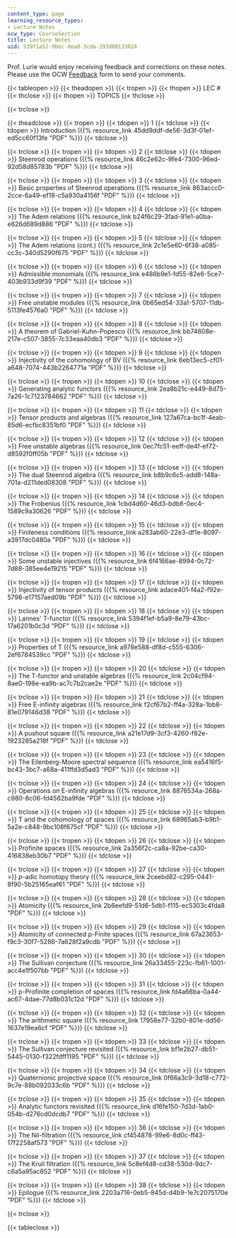 ```yaml
---
content_type: page
learning_resource_types:
- Lecture Notes
ocw_type: CourseSection
title: Lecture Notes
uid: 539f1a52-9bec-dea8-3cda-293d08133024
---
```


Prof. Lurie would enjoy receiving feedback and corrections on these notes. Please use the OCW [Feedback](/jsp/feedback.jsp?Referer=) form to send your comments.

{{< tableopen >}}
{{< theadopen >}}
{{< tropen >}}
{{< thopen >}}
LEC #
{{< thclose >}}
{{< thopen >}}
TOPICS
{{< thclose >}}

{{< trclose >}}

{{< theadclose >}}
{{< tropen >}}
{{< tdopen >}}
1
{{< tdclose >}}
{{< tdopen >}}
Introduction ({{% resource_link 45dd9ddf-de56-3d3f-01ef-ed5cc60f13fe "PDF" %}})
{{< tdclose >}}

{{< trclose >}}
{{< tropen >}}
{{< tdopen >}}
2
{{< tdclose >}}
{{< tdopen >}}
Steenrod operations ({{% resource_link 46c2e62c-9fe4-7300-96ed-92d58d85783b "PDF" %}})
{{< tdclose >}}

{{< trclose >}}
{{< tropen >}}
{{< tdopen >}}
3
{{< tdclose >}}
{{< tdopen >}}
Basic properties of Steenrod operations ({{% resource_link 863accc0-2cce-6a49-ef18-c5a930a4156f "PDF" %}})
{{< tdclose >}}

{{< trclose >}}
{{< tropen >}}
{{< tdopen >}}
4
{{< tdclose >}}
{{< tdopen >}}
The Adem relations ({{% resource_link b24f6c29-3fad-91e1-a0ba-e626d689d886 "PDF" %}})
{{< tdclose >}}

{{< trclose >}}
{{< tropen >}}
{{< tdopen >}}
5
{{< tdclose >}}
{{< tdopen >}}
The Adem relations (cont.) ({{% resource_link 2c1e5e60-6f38-a085-cc3c-340d5290f675 "PDF" %}})
{{< tdclose >}}

{{< trclose >}}
{{< tropen >}}
{{< tdopen >}}
6
{{< tdclose >}}
{{< tdopen >}}
Admissible monomials ({{% resource_link e486b9e1-fd55-82e6-5ce7-403b933d9f39 "PDF" %}})
{{< tdclose >}}

{{< trclose >}}
{{< tropen >}}
{{< tdopen >}}
7
{{< tdclose >}}
{{< tdopen >}}
Free unstable modules ({{% resource_link 0b65ed54-33a1-5707-11db-5113fe4576a0 "PDF" %}})
{{< tdclose >}}

{{< trclose >}}
{{< tropen >}}
{{< tdopen >}}
8
{{< tdclose >}}
{{< tdopen >}}
A theorem of Gabriel-Kuhn-Popesco ({{% resource_link bb74608e-217e-c507-3855-7c33eaa40db3 "PDF" %}})
{{< tdclose >}}

{{< trclose >}}
{{< tropen >}}
{{< tdopen >}}
9
{{< tdclose >}}
{{< tdopen >}}
Injectivity of the cohomology of BV ({{% resource_link 6eb13ec5-cf01-a648-7074-443b2264771a "PDF" %}})
{{< tdclose >}}

{{< trclose >}}
{{< tropen >}}
{{< tdopen >}}
10
{{< tdclose >}}
{{< tdopen >}}
Generating analytic functors ({{% resource_link 2ea8b21c-e449-8d75-7a26-1c7123784662 "PDF" %}})
{{< tdclose >}}

{{< trclose >}}
{{< tropen >}}
{{< tdopen >}}
11
{{< tdclose >}}
{{< tdopen >}}
Tensor products and algebras ({{% resource_link 127a67ca-bc1f-4eab-85d6-ecfbc8351bf0 "PDF" %}})
{{< tdclose >}}

{{< trclose >}}
{{< tropen >}}
{{< tdopen >}}
12
{{< tdclose >}}
{{< tdopen >}}
Free unstable algebras ({{% resource_link 0ec7fc51-eeff-de4f-ef72-d8592f0ff05b "PDF" %}})
{{< tdclose >}}

{{< trclose >}}
{{< tropen >}}
{{< tdopen >}}
13
{{< tdclose >}}
{{< tdopen >}}
The dual Steenrod algebra ({{% resource_link b8b9c6c5-add8-148a-701a-d211ded08308 "PDF" %}})
{{< tdclose >}}

{{< trclose >}}
{{< tropen >}}
{{< tdopen >}}
14
{{< tdclose >}}
{{< tdopen >}}
The Frobenius ({{% resource_link 1cbd4d60-46d3-bdb8-0ec4-1589c9a30626 "PDF" %}})
{{< tdclose >}}

{{< trclose >}}
{{< tropen >}}
{{< tdopen >}}
15
{{< tdclose >}}
{{< tdopen >}}
Finiteness conditions ({{% resource_link a283ab60-22e3-df1e-8097-a3917dc0480a "PDF" %}})
{{< tdclose >}}

{{< trclose >}}
{{< tropen >}}
{{< tdopen >}}
16
{{< tdclose >}}
{{< tdopen >}}
Some unstable injectives ({{% resource_link 6f4166ae-8994-0c72-7d88-385ee4e19215 "PDF" %}})
{{< tdclose >}}

{{< trclose >}}
{{< tropen >}}
{{< tdopen >}}
17
{{< tdclose >}}
{{< tdopen >}}
Injectivity of tensor products ({{% resource_link adace401-f4a2-f92e-5798-e17157aed09b "PDF" %}})
{{< tdclose >}}

{{< trclose >}}
{{< tropen >}}
{{< tdopen >}}
18
{{< tdclose >}}
{{< tdopen >}}
Lannes' T-functor ({{% resource_link 5394f1ef-b5a9-8e79-43bc-17a6201b0c3d "PDF" %}})
{{< tdclose >}}

{{< trclose >}}
{{< tropen >}}
{{< tdopen >}}
19
{{< tdclose >}}
{{< tdopen >}}
Properties of T ({{% resource_link a978e588-df8d-c555-6306-2ef6784539cc "PDF" %}})
{{< tdclose >}}

{{< trclose >}}
{{< tropen >}}
{{< tdopen >}}
20
{{< tdclose >}}
{{< tdopen >}}
The T-functor and unstable algebras ({{% resource_link 2c04cf94-8ae0-198e-ea9b-ac7c7b2cae2e "PDF" %}})
{{< tdclose >}}

{{< trclose >}}
{{< tropen >}}
{{< tdopen >}}
21
{{< tdclose >}}
{{< tdopen >}}
Free E-infinity algebras ({{% resource_link f2cf67b2-ff4a-328a-1bb8-81e079146d38 "PDF" %}})
{{< tdclose >}}

{{< trclose >}}
{{< tropen >}}
{{< tdopen >}}
22
{{< tdclose >}}
{{< tdopen >}}
A pushout square ({{% resource_link a21e17d9-3cf3-4260-f82e-1923285a218f "PDF" %}})
{{< tdclose >}}

{{< trclose >}}
{{< tropen >}}
{{< tdopen >}}
23
{{< tdclose >}}
{{< tdopen >}}
The Eilenberg-Moore spectral sequence ({{% resource_link ea5416f5-bc43-3bc7-a68a-411ffd3d5ad3 "PDF" %}})
{{< tdclose >}}

{{< trclose >}}
{{< tropen >}}
{{< tdopen >}}
24
{{< tdclose >}}
{{< tdopen >}}
Operations on E-infinity algebras ({{% resource_link 8876534a-268a-c980-8c06-fd4562ba9fde "PDF" %}})
{{< tdclose >}}

{{< trclose >}}
{{< tropen >}}
{{< tdopen >}}
25
{{< tdclose >}}
{{< tdopen >}}
T and the cohomology of spaces ({{% resource_link 68965ab3-b9b1-5a2e-c848-9bc108f675cf "PDF" %}})
{{< tdclose >}}

{{< trclose >}}
{{< tropen >}}
{{< tdopen >}}
26
{{< tdclose >}}
{{< tdopen >}}
Profinite spaces ({{% resource_link 2a356f2c-ca8a-92be-ca30-416838eb30b7 "PDF" %}})
{{< tdclose >}}

{{< trclose >}}
{{< tropen >}}
{{< tdopen >}}
27
{{< tdclose >}}
{{< tdopen >}}
_p_\-adic homotopy theory ({{% resource_link 2ceebd82-c295-0441-8f90-5b25165eaf61 "PDF" %}})
{{< tdclose >}}

{{< trclose >}}
{{< tropen >}}
{{< tdopen >}}
28
{{< tdclose >}}
{{< tdopen >}}
Atomicity ({{% resource_link 2b6eefd9-51d6-5db1-f115-ec5303c4fda8 "PDF" %}})
{{< tdclose >}}

{{< trclose >}}
{{< tropen >}}
{{< tdopen >}}
29
{{< tdclose >}}
{{< tdopen >}}
Atomicity of connected p-Finite spaces ({{% resource_link 67a23653-f9c3-30f7-5286-7a628f2a9cdb "PDF" %}})
{{< tdclose >}}

{{< trclose >}}
{{< tropen >}}
{{< tdopen >}}
30
{{< tdclose >}}
{{< tdopen >}}
The Sullivan conjecture ({{% resource_link 26a33455-223c-fb61-1001-acc4e1f507bb "PDF" %}})
{{< tdclose >}}

{{< trclose >}}
{{< tropen >}}
{{< tdopen >}}
31
{{< tdclose >}}
{{< tdopen >}}
p-Profinite completion of spaces ({{% resource_link fd4a66ba-0a44-ac67-4dae-77d8b031c12d "PDF" %}})
{{< tdclose >}}

{{< trclose >}}
{{< tropen >}}
{{< tdopen >}}
32
{{< tdclose >}}
{{< tdopen >}}
The arithmetic square ({{% resource_link 17958e77-32b0-801e-dd56-1637e19ea6cf "PDF" %}})
{{< tdclose >}}

{{< trclose >}}
{{< tropen >}}
{{< tdopen >}}
33
{{< tdclose >}}
{{< tdopen >}}
The Sullivan conjecture revisited ({{% resource_link bf1e2b27-db51-5445-0130-f322fdff1195 "PDF" %}})
{{< tdclose >}}

{{< trclose >}}
{{< tropen >}}
{{< tdopen >}}
34
{{< tdclose >}}
{{< tdopen >}}
Quaternionic projective space ({{% resource_link 0f66a3c9-3d18-c772-9c7e-88b092033c6b "PDF" %}})
{{< tdclose >}}

{{< trclose >}}
{{< tropen >}}
{{< tdopen >}}
35
{{< tdclose >}}
{{< tdopen >}}
Analytic functors revisited ({{% resource_link d16fe150-7d3d-1ab0-054b-d276cd0dcdb7 "PDF" %}})
{{< tdclose >}}

{{< trclose >}}
{{< tropen >}}
{{< tdopen >}}
36
{{< tdclose >}}
{{< tdopen >}}
The Nil-filtration ({{% resource_link cf454878-99e6-8d0c-ff43-17f2258af573 "PDF" %}})
{{< tdclose >}}

{{< trclose >}}
{{< tropen >}}
{{< tdopen >}}
37
{{< tdclose >}}
{{< tdopen >}}
The Krull filtration ({{% resource_link 5c8ef4d8-cd38-530d-9dc7-c6a5a95ac852 "PDF" %}})
{{< tdclose >}}

{{< trclose >}}
{{< tropen >}}
{{< tdopen >}}
38
{{< tdclose >}}
{{< tdopen >}}
Epilogue ({{% resource_link 2203a716-0eb5-845d-d4b9-1e7c2075170e "PDF" %}})
{{< tdclose >}}

{{< trclose >}}

{{< tableclose >}}